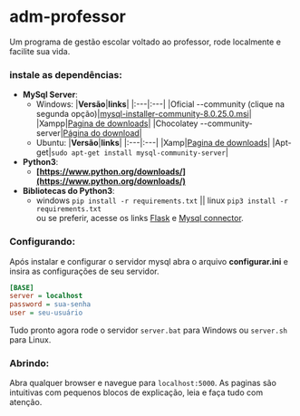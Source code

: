 # adm-professor
Um programa de gestão escolar voltado ao professor, rode localmente e facilite sua vida.
### instale as dependências:
- __MySql Server__:
    - Windows:
      |__Versão__|__links__|
      |:---|:---|
      |Oficial --community (clique na segunda opção)|[mysql-installer-community-8.0.25.0.msi](https://dev.mysql.com/downloads/installer/)|
      |Xampp|[Pagina de downloads](https://www.apachefriends.org/download.html)|
      |Chocolatey --community-server|[Página do download](https://community.chocolatey.org/packages/mysql)|
    - Ubuntu:
      |__Versão__|__links__|
      |:---|:---|
      |Xamp|[Pagina de downloads](https://www.apachefriends.org/download.html)|
      |Apt-get|```sudo apt-get install mysql-community-server```|
- __Python3__:
    - __[https://www.python.org/downloads/](https://www.python.org/downloads/)__
- __Bibliotecas do Python3__:
    - windows `pip install -r requirements.txt` || linux `pip3 install -r requirements.txt` <br> 
    ou se preferir, acesse os links [Flask](https://pypi.org/project/Flask/) e [Mysql connector](https://pypi.org/project/mysql-connector-python/).

### Configurando:
Após instalar e configurar o servidor mysql abra o arquivo __configurar.ini__ e insira as configurações de seu servidor.
 ```ini
[BASE]
server = localhost
password = sua-senha
user = seu-usuário
 ```
Tudo pronto agora rode o servidor `server.bat` para Windows ou  `server.sh` para Linux.
 
### Abrindo:
Abra qualquer browser e navegue para `localhost:5000`.
As paginas são intuitivas com pequenos blocos de explicação, leia e faça tudo com atenção.
 
    
    

